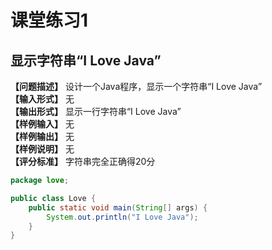 <title>课堂练习1</title>
<link rel="stylesheet" href="../../css/style.css">
<h1>课堂练习1</h1>
<div class="markdown-body">

## 显示字符串“I Love Java” 
**【问题描述】** 
设计一个Java程序，显示一个字符串“I Love Java”   
**【输入形式】**
无  
**【输出形式】**
显示一行字符串“I Love Java”  
**【样例输入】**
无  
**【样例输出】**
无  
**【样例说明】**
无  
**【评分标准】**
字符串完全正确得20分  

```java
package love;

public class Love {
	public static void main(String[] args) {
		System.out.println("I Love Java");
	}
}
```

</div>